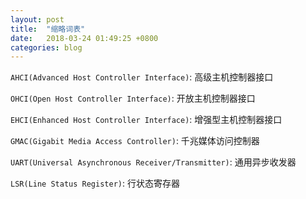 ```yaml
---
layout: post
title:  "缩略词表"
date:   2018-03-24 01:49:25 +0800
categories: blog 
---
```

`AHCI(Advanced Host Controller Interface)`: 高级主机控制器接口

`OHCI(Open Host Controller Interface)`: 开放主机控制器接口

`EHCI(Enhanced Host Controller Interface)`: 增强型主机控制器接口

`GMAC(Gigabit Media Access Controller)`: 千兆媒体访问控制器

`UART(Universal Asynchronous Receiver/Transmitter)`: 通用异步收发器

`LSR(Line Status Register)`: 行状态寄存器

